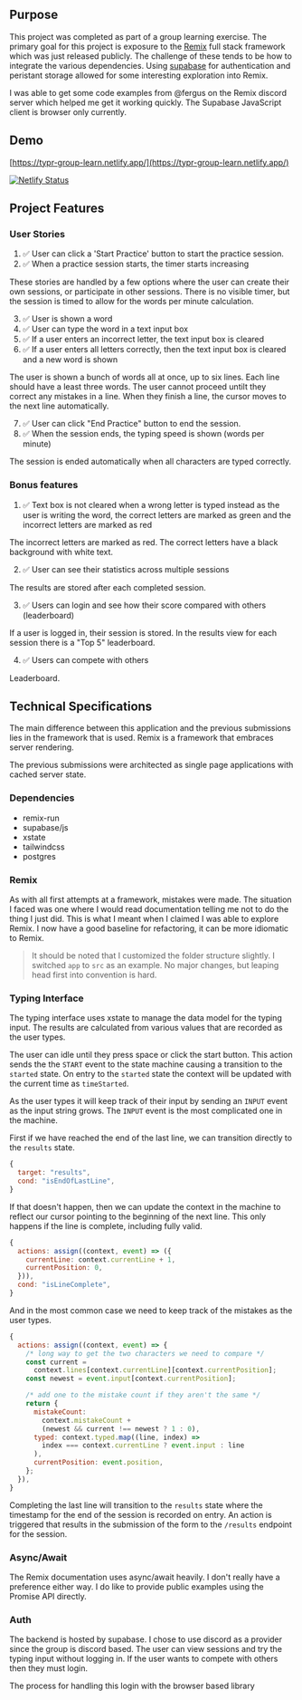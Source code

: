 ## Purpose

This project was completed as part of a group learning exercise. The primary goal for this project is exposure to the [Remix](https://remix.run/) full stack framework which was just released publicly. The challenge of these tends to be how to integrate the various dependencies. Using [supabase](https://supabase.com/) for authentication and peristant storage allowed for some interesting exploration into Remix.

I was able to get some code examples from @fergus on the Remix discord server which helped me get it working quickly. The Supabase JavaScript client is browser only currently.

## Demo

[https://typr-group-learn.netlify.app/](https://typr-group-learn.netlify.app/)

[![Netlify Status](https://api.netlify.com/api/v1/badges/7ebd59d9-9d26-458b-99e4-69c1c8a26a34/deploy-status)](https://app.netlify.com/sites/typr-group-learn/deploys)

## Project Features

### User Stories

1. ✅ User can click a 'Start Practice' button to start the practice session.
2. ✅ When a practice session starts, the timer starts increasing

These stories are handled by a few options where the user can create their own sessions, or participate in other sessions. There is no visible timer, but the session is timed to allow for the words per minute calculation.

3. ✅ User is shown a word
4. ✅ User can type the word in a text input box
5. ✅ If a user enters an incorrect letter, the text input box is cleared
6. ✅ If a user enters all letters correctly, then the text input box is cleared and a new word is shown

The user is shown a bunch of words all at once, up to six lines. Each line should have a least three words. The user cannot proceed untilt they correct any mistakes in a line. When they finish a line, the cursor moves to the next line automatically.

7. ✅ User can click "End Practice" button to end the session.
8. ✅ When the session ends, the typing speed is shown (words per minute)

The session is ended automatically when all characters are typed correctly.

### Bonus features

1. ✅ Text box is not cleared when a wrong letter is typed instead as the user is writing the word, the correct letters are marked as green and the incorrect letters are marked as red

The incorrect letters are marked as red. The correct letters have a black background with white text.

2. ✅ User can see their statistics across multiple sessions

The results are stored after each completed session.

3. ✅ Users can login and see how their score compared with others (leaderboard)

If a user is logged in, their session is stored. In the results view for each session there is a "Top 5" leaderboard.

4. ✅ Users can compete with others

Leaderboard.

## Technical Specifications

The main difference between this application and the previous submissions lies in the framework that is used. Remix is a framework that embraces server rendering.

The previous submissions were architected as single page applications with cached server state.

### Dependencies

- remix-run
- supabase/js
- xstate
- tailwindcss
- postgres

### Remix

As with all first attempts at a framework, mistakes were made. The situation I faced was one where I would read documentation telling me not to do the thing I just did. This is what I meant when I claimed I was able to explore Remix. I now have a good baseline for refactoring, it can be more idiomatic to Remix.

> It should be noted that I customized the folder structure slightly. I switched `app` to `src` as an example. No major changes, but leaping head first into convention is hard.

### Typing Interface

The typing interface uses xstate to manage the data model for the typing input. The results are calculated from various values that are recorded as the user types.

The user can idle until they press space or click the start button. This action sends the the `START` event to the state machine causing a transition to the `started` state. On entry to the `started` state the context will be updated with the current time as `timeStarted`.

As the user types it will keep track of their input by sending an `INPUT` event as the input string grows. The `INPUT` event is the most complicated one in the machine.

First if we have reached the end of the last line, we can transition directly to the `results` state.

```javascript
{
  target: "results",
  cond: "isEndOfLastLine",
}
```

If that doesn't happen, then we can update the context in the machine to reflect our cursor pointing to the beginning of the next line. This only happens if the line is complete, including fully valid.

```javascript
{
  actions: assign((context, event) => ({
    currentLine: context.currentLine + 1,
    currentPosition: 0,
  })),
  cond: "isLineComplete",
}
```

And in the most common case we need to keep track of the mistakes as the user types.

```javascript
{
  actions: assign((context, event) => {
    /* long way to get the two characters we need to compare */
    const current =
      context.lines[context.currentLine][context.currentPosition];
    const newest = event.input[context.currentPosition];

    /* add one to the mistake count if they aren't the same */
    return {
      mistakeCount:
        context.mistakeCount +
        (newest && current !== newest ? 1 : 0),
      typed: context.typed.map((line, index) =>
        index === context.currentLine ? event.input : line
      ),
      currentPosition: event.position,
    };
  }),
}
```

Completing the last line will transition to the `results` state where the timestamp for the end of the session is recorded on entry. An action is triggered that results in the submission of the form to the `/results` endpoint for the session.

### Async/Await

The Remix documentation uses async/await heavily. I don't really have a preference either way. I do like to provide public examples using the Promise API directly.

### Auth

The backend is hosted by supabase. I chose to use discord as a provider since the group is discord based. The user can view sessions and try the typing input without logging in. If the user wants to compete with others then they must login.

The process for handling this login with the browser based library
